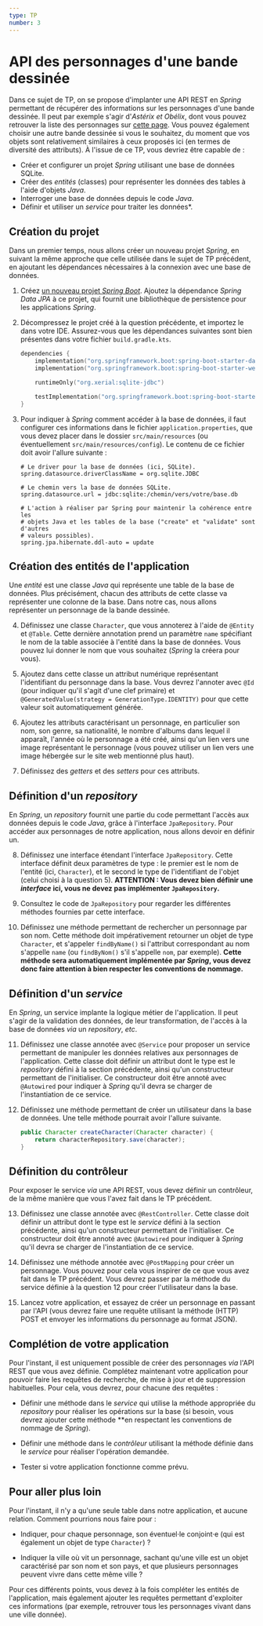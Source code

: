 ```yaml
---
type: TP
number: 3
---
```


# API des personnages d'une bande dessinée

Dans ce sujet de TP, on se propose d'implanter une API REST en *Spring*
permettant de récupérer des informations sur les personnages d'une bande
dessinée.
Il peut par exemple s'agir d'*Astérix et Obélix*, dont vous pouvez retrouver la
liste des personnages sur [cette page](https://asterix.com/les-personnages/).
Vous pouvez également choisir une autre bande dessinée si vous le souhaitez, du
moment que vos objets sont relativement similaires à ceux proposés ici (en
termes de diversité des attributs).
À l'issue de ce TP, vous devriez être capable de :

- Créer et configurer un projet *Spring* utilisant une base de données SQLite.
- Créer des *entités* (classes) pour représenter les données des tables à l'aide
  d'objets *Java*.
- Interroger une base de données depuis le code *Java*.
- Définir et utiliser un *service* pour traiter les données*.

## Création du projet

Dans un premier temps, nous allons créer un nouveau projet *Spring*, en suivant
la même approche que celle utilisée dans le sujet de TP précédent, en ajoutant
les dépendances nécessaires à la connexion avec une base de données.

1. Créez [un nouveau projet *Spring Boot*](https://start.spring.io).
   Ajoutez la dépendance *Spring Data JPA* à ce projet, qui fournit une
   bibliothèque de persistence pour les applications *Spring*.

2. Décompressez le projet créé à la question précédente, et importez le dans
   votre IDE.
   Assurez-vous que les dépendances suivantes sont bien présentes dans votre
   fichier `build.gradle.kts`.

   ```kotlin
   dependencies {
       implementation("org.springframework.boot:spring-boot-starter-data-jpa")
       implementation("org.springframework.boot:spring-boot-starter-web")

       runtimeOnly("org.xerial:sqlite-jdbc")

       testImplementation("org.springframework.boot:spring-boot-starter-test")
   }
   ```

3. Pour indiquer à *Spring* comment accéder à la base de données, il faut
   configurer ces informations dans le fichier `application.properties`, que
   vous devez placer dans le dossier `src/main/resources` (ou éventuellement
   `src/main/resources/config`).
   Le contenu de ce fichier doit avoir l'allure suivante :

   ```properties
   # Le driver pour la base de données (ici, SQLite).
   spring.datasource.driverClassName = org.sqlite.JDBC

   # Le chemin vers la base de données SQLite.
   spring.datasource.url = jdbc:sqlite:/chemin/vers/votre/base.db

   # L'action à réaliser par Spring pour maintenir la cohérence entre les
   # objets Java et les tables de la base ("create" et "validate" sont d'autres 
   # valeurs possibles).
   spring.jpa.hibernate.ddl-auto = update
   ```

## Création des entités de l'application

Une *entité* est une classe *Java* qui représente une table de la base de
données.
Plus précisément, chacun des attributs de cette classe va représenter une
colonne de la base.
Dans notre cas, nous allons représenter un personnage de la bande dessinée.

4. Définissez une classe `Character`, que vous annoterez à l'aide de
   `@Entity` et `@Table`.
   Cette dernière annotation prend un paramètre `name` spécifiant le nom de
   la table associée à l'entité dans la base de données.
   Vous pouvez lui donner le nom que vous souhaitez (*Spring* la créera pour
   vous).

5. Ajoutez dans cette classe un attribut numérique représentant l'identifiant
   du personnage dans la base.
   Vous devrez l'annoter avec `@Id` (pour indiquer qu'il s'agit d'une clef
   primaire) et `@GeneratedValue(strategy = GenerationType.IDENTITY)` pour
   que cette valeur soit automatiquement générée.

6. Ajoutez les attributs caractérisant un personnage, en particulier son nom,
   son genre, sa nationalité, le nombre d'albums dans lequel il apparaît,
   l'année où le personnage a été créé, ainsi qu'un lien vers une image
   représentant le personnage (vous pouvez utiliser un lien vers une image
   hébergée sur le site web mentionné plus haut).

7. Définissez des *getters* et des *setters* pour ces attributs.

## Définition d'un *repository*

En *Spring*, un *repository* fournit une partie du code permettant l'accès aux
données depuis le code *Java*, grâce à l'interface `JpaRepository`.
Pour accéder aux personnages de notre application, nous allons devoir en
définir un.

8. Définissez une interface étendant l'interface `JpaRepository`.
   Cette interface définit deux paramètres de type : le premier est le nom
   de l'entité (ici, `Character`), et le second le type de l'identifiant de
   l'objet (celui choisi à la question 5).
   **ATTENTION : Vous devez bien définir une *interface* ici, vous ne devez pas
   implémenter `JpaRepository`.**

9. Consultez le code de `JpaRepository` pour regarder les différentes méthodes
   fournies par cette interface.

10. Définissez une méthode permettant de rechercher un personnage par son nom.
    Cette méthode doit impérativement retourner un objet de type `Character`,
    et s'appeler `findByName()` si l'attribut correspondant au nom s'appelle
    `name` (ou `findByNom()` s'il s'appelle `nom`, par exemple).
    **Cette méthode sera automatiquement implémentée par *Spring*, vous devez
    donc faire attention à bien respecter les conventions de nommage.**

## Définition d'un *service*

En *Spring*, un service implante la logique métier de l'application.
Il peut s'agir de la validation des données, de leur transformation, de l'accès
à la base de données *via* un *repository*, *etc*.

11. Définissez une classe annotée avec `@Service` pour proposer un service
    permettant de manipuler les données relatives aux personnages de
    l'application.
    Cette classe doit définir un attribut dont le type est le *repository*
    défini à la section précédente, ainsi qu'un constructeur permettant de
    l'initialiser.
    Ce constructeur doit être annoté avec `@Autowired` pour indiquer à *Spring*
    qu'il devra se charger de l'instantiation de ce service.

12. Définissez une méthode permettant de créer un utilisateur dans la base de
    données.
    Une telle méthode pourrait avoir l'allure suivante.

    ```java
    public Character createCharacter(Character character) {
        return characterRepository.save(character);
    }
    ```

## Définition du contrôleur

Pour exposer le service *via* une API REST, vous devez définir un contrôleur,
de la même manière que vous l'avez fait dans le TP précédent.

13. Définissez une classe annotée avec `@RestController`.
    Cette classe doit définir un attribut dont le type est le *service*
    défini à la section précédente, ainsi qu'un constructeur permettant de
    l'initialiser.
    Ce constructeur doit être annoté avec `@Autowired` pour indiquer à *Spring*
    qu'il devra se charger de l'instantiation de ce service.

14. Définissez une méthode annotée avec `@PostMapping` pour créer un personnage.
    Vous pouvez pour cela vous inspirer de ce que vous avez fait dans le TP
    précédent.
    Vous devrez passer par la méthode du service définie à la question 12 pour
    créer l'utilisateur dans la base.

15. Lancez votre application, et essayez de créer un personnage en passant par
    l'API (vous devrez faire une requête utilisant la méthode (HTTP) POST et
    envoyer les informations du personnage au format JSON).

## Complétion de votre application

Pour l'instant, il est uniquement possible de créer des personnages *via*
l'API REST que vous avez définie.
Complétez maintenant votre application pour pouvoir faire les requêtes de
recherche, de mise à jour et de suppression habituelles.
Pour cela, vous devrez, pour chacune des requêtes :

- Définir une méthode dans le *service* qui utilise la méthode appropriée du
  *repository* pour réaliser les opérations sur la base (si besoin, vous devrez
  ajouter cette méthode **en respectant les conventions de nommage de *Spring*).

- Définir une méthode dans le *contrôleur* utilisant la méthode définie dans
  le *service* pour réaliser l'opération demandée.

- Tester si votre application fonctionne comme prévu.

## Pour aller plus loin

Pour l'instant, il n'y a qu'une seule table dans notre application, et aucune
relation.
Comment pourrions nous faire pour :

- Indiquer, pour chaque personnage, son éventuel·le conjoint·e (qui est
  également un objet de type `Character`) ?

- Indiquer la ville où vit un personnage, sachant qu'une ville est un objet
  caractérisé par son nom et son pays, et que plusieurs personnages peuvent
  vivre dans cette même ville ?

Pour ces différents points, vous devez à la fois compléter les entités de
l'application, mais également ajouter les requêtes permettant d'exploiter ces
informations (par exemple, retrouver tous les personnages vivant dans une ville
donnée).
